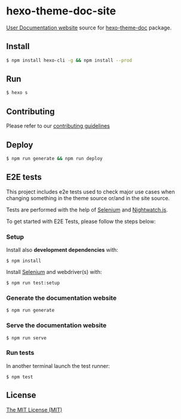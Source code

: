 # hexo-theme-doc-site

[User Documentation website](https://zalando-incubator.github.io/hexo-theme-doc) source for [hexo-theme-doc](https://github.com/zalando-incubator/hexo-theme-doc) package.

## Install

```bash
$ npm install hexo-cli -g && npm install --prod
```

## Run

```bash
$ hexo s
```

## Contributing

Please refer to our [contributing guidelines](./CONTRIBUTING.md)

## Deploy

```bash
$ npm run generate && npm run deploy
```

## E2E tests

This project includes e2e tests used to check major use cases when changing something in the theme source or/and in the site source.

Tests are performed with the help of [Selenium](http://www.seleniumhq.org/) and [Nightwatch.js](http://nightwatchjs.org/).

To get started with E2E Tests, please follow the steps below:

### Setup

Install also **development dependencies** with:

```
$ npm install
```

Install [Selenium](http://www.seleniumhq.org/) and webdriver(s) with:

```
$ npm run test:setup
```

### Generate the documentation website

```
$ npm run generate
```

### Serve the documentation website

```
$ npm run serve
```

### Run tests

In another terminal launch the test runner:

```
$ npm test
```

## License
[The MIT License (MIT)](./LICENSE)

